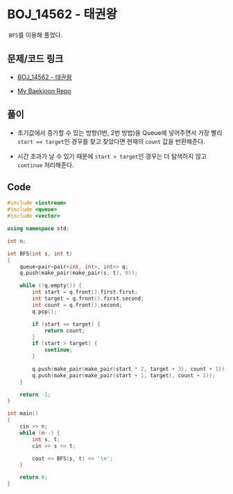 # BOJ_14562 - 태권왕

&nbsp;`BFS`를 이용해 풀었다.

## 문제/코드 링크

- [BOJ_14562 - 태권왕](https://www.acmicpc.net/problem/14562)

- [My Baekjoon Repo](https://github.com/Meantint/Baekjoon)

## 풀이

- 초기값에서 증가할 수 있는 방향(1번, 2번 방법)을 Queue에 넣어주면서 가장 빨리 `start == target`인 경우를 찾고 찾았다면 현재의 `count` 값을 반환해준다.

- 시간 초과가 날 수 있기 때문에 `start > target`인 경우는 더 탐색하지 않고 `continue` 처리해준다.

## Code

```cpp
#include <iostream>
#include <queue>
#include <vector>

using namespace std;

int n;

int BFS(int s, int t)
{
    queue<pair<pair<int, int>, int>> q;
    q.push(make_pair(make_pair(s, t), 0));

    while (!q.empty()) {
        int start = q.front().first.first;
        int target = q.front().first.second;
        int count = q.front().second;
        q.pop();

        if (start == target) {
            return count;
        }
        if (start > target) {
            continue;
        }

        q.push(make_pair(make_pair(start * 2, target + 3), count + 1));
        q.push(make_pair(make_pair(start + 1, target), count + 1));
    }

    return -1;
}

int main()
{
    cin >> n;
    while (n--) {
        int s, t;
        cin >> s >> t;

        cout << BFS(s, t) << '\n';
    }

    return 0;
}
```

